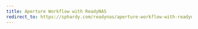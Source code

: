 ```yaml
---
title: Aperture Workflow with ReadyNAS
redirect_to: https://sphardy.com/readynas/aperture-workflow-with-readynas/
---
```

